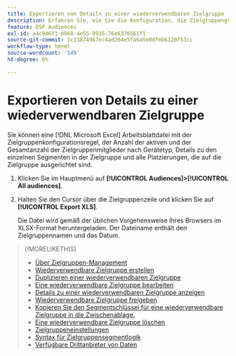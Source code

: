 ```yaml
---
title: Exportieren von Details zu einer wiederverwendbaren Zielgruppe
description: Erfahren Sie, wie Sie die Konfiguration, die Zielgruppengröße und zielgerichtete Platzierungen für eine wiederverwendbare Zielgruppe anzeigen.
feature: DSP Audiences
exl-id: a4c946f1-8968-4e55-9935-76e6376561f1
source-git-commit: 1c13874967ec4ad264e5fa6a5e0dfeb6120f53cc
workflow-type: tm+mt
source-wordcount: '149'
ht-degree: 0%

---
```


# Exportieren von Details zu einer wiederverwendbaren Zielgruppe

Sie können eine [!DNL Microsoft Excel] Arbeitsblattdatei mit der Zielgruppenkonfigurationsregel, der Anzahl der aktiven und der Gesamtanzahl der Zielgruppenmitglieder nach Gerätetyp, Details zu den einzelnen Segmenten in der Zielgruppe und alle Platzierungen, die auf die Zielgruppe ausgerichtet sind.

1. Klicken Sie im Hauptmenü auf **[!UICONTROL Audiences]>[!UICONTROL All audiences]**.

1. Halten Sie den Cursor über die Zielgruppenzeile und klicken Sie auf **[!UICONTROL Export XLS]**.

   Die Datei wird gemäß der üblichen Vorgehensweise Ihres Browsers im XLSX-Format heruntergeladen. Der Dateiname enthält den Zielgruppennamen und das Datum.

>[!MORELIKETHIS]
>
>* [Über Zielgruppen-Management](audience-about.md)
>* [Wiederverwendbare Zielgruppe erstellen](reusable-audience-create.md)
>* [Duplizieren einer wiederverwendbaren Zielgruppe](reusable-audience-duplicate.md)
>* [Eine wiederverwendbare Zielgruppe bearbeiten](reusable-audience-edit.md)
>* [Details zu einer wiederverwendbaren Zielgruppe anzeigen](reusable-audience-view-details.md)
>* [Wiederverwendbare Zielgruppe freigeben](reusable-audience-share.md)
>* [Kopieren Sie den Segmentschlüssel für eine wiederverwendbare Zielgruppe in die Zwischenablage.](reusable-audience-clipboard.md)
>* [Eine wiederverwendbare Zielgruppe löschen](reusable-audience-delete.md)
>* [Zielgruppeneinstellungen](audience-settings.md)
>* [Syntax für Zielgruppensegmentlogik](audience-segment-logic-syntax.md)
>* [Verfügbare Drittanbieter von Daten](third-party-data-providers.md)


